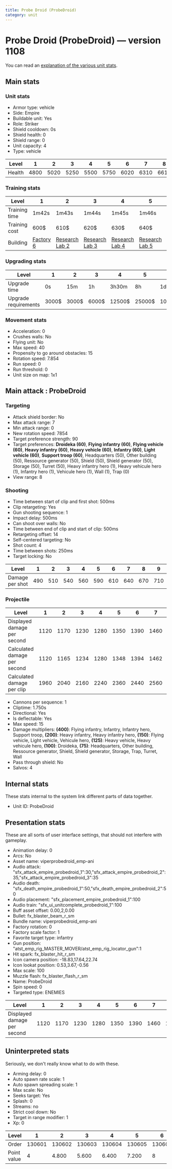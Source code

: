 ```yaml
---
title: Probe Droid (ProbeDroid)
category: unit
---
```


# Probe Droid (ProbeDroid) — version 1108

You can read an [explanation  of the various unit stats](unitexplained.md).

## Main stats

### Unit stats

  * Armor type: vehicle
  * Side: Empire
  * Buildable unit: Yes
  * Role: Striker
  * Shield cooldown: 0s
  * Shield health: 0
  * Shield range: 0
  * Unit capacity: 4
  * Type: vehicle

|Level |1   |2   |3   |4   |5   |6   |7   |8   |9   |10  |
|------|----|----|----|----|----|----|----|----|----|----|
|Health|4800|5020|5250|5500|5750|6020|6310|6610|6920|7250|


### Training stats

|Level        |1                              |2                                      |3                                      |4                                      |5                                      |6                                      |7                                      |8                                      |9                                      |10                                      |
|-------------|-------------------------------|---------------------------------------|---------------------------------------|---------------------------------------|---------------------------------------|---------------------------------------|---------------------------------------|---------------------------------------|---------------------------------------|----------------------------------------|
|Training time|1m42s                          |1m43s                                  |1m44s                                  |1m45s                                  |1m46s                                  |1m47s                                  |1m48s                                  |1m52s                                  |1m56s                                  |2m                                      |
|Training cost|600$                           |610$                                   |620$                                   |630$                                   |640$                                   |660$                                   |680$                                   |800$                                   |840$                                   |920$                                    |
|Building     |[Factory 6](empireFactory.html)|[Research Lab 2](empireOffenseLab.html)|[Research Lab 3](empireOffenseLab.html)|[Research Lab 4](empireOffenseLab.html)|[Research Lab 5](empireOffenseLab.html)|[Research Lab 6](empireOffenseLab.html)|[Research Lab 7](empireOffenseLab.html)|[Research Lab 8](empireOffenseLab.html)|[Research Lab 9](empireOffenseLab.html)|[Research Lab 10](empireOffenseLab.html)|


### Upgrading stats

|Level               |1    |2    |3    |4     |5     |6      |7      |8      |9       |10      |
|--------------------|-----|-----|-----|------|------|-------|-------|-------|--------|--------|
|Upgrade time        |0s   |15m  |1h   |3h30m |8h    |1d     |2d     |3d12h  |5d      |1w2d    |
|Upgrade requirements|3000$|3000$|6000$|12500$|25000$|100000$|160000$|320000$|1000000$|1750000$|


### Movement stats

  * Acceleration: 0
  * Crushes walls: No
  * Flying unit: No
  * Max speed: 40
  * Propensity to go around obstacles: 15
  * Rotation speed: 7.854
  * Run speed: 0
  * Run threshold: 0
  * Unit size on map: 1x1

## Main attack : ProbeDroid

### Targeting

  * Attack shield border: No
  * Max attack range: 7
  * Min attack range: 0
  * New rotation speed: 7854
  * Target preference strength: 90
  * Target preferences: **Droideka (60)**, **Flying infantry (60)**, **Flying vehicle (60)**, **Heavy infantry (60)**, **Heavy vehicle (60)**, **Infantry (60)**, **Light vehicle (60)**, **Support troop (60)**, Headquarters (50), Other building (50), Ressource generator (50), Shield (50), Shield generator (50), Storage (50), Turret (50), Heavy infantry hero (1), Heavy vehicule hero (1), Infantry hero (1), Vehicule hero (1), Wall (1), Trap (0)
  * View range: 8

### Shooting

  * Time between start of clip and first shot: 500ms
  * Clip retargeting: Yes
  * Gun shooting sequence: 1
  * Impact delay: 500ms
  * Can shoot over walls: No
  * Time between end of clip and start of clip: 500ms
  * Retargeting offset: 14
  * Self-centered targeting: No
  * Shot count: 4
  * Time between shots: 250ms
  * Target locking: No

|Level          |1  |2  |3  |4  |5  |6  |7  |8  |9  |10 |
|---------------|---|---|---|---|---|---|---|---|---|---|
|Damage per shot|490|510|540|560|590|610|640|670|710|740|


### Projectile

|Level                       |1   |2   |3   |4   |5   |6   |7   |8   |9   |10  |
|----------------------------|----|----|----|----|----|----|----|----|----|----|
|Displayed damage per second |1120|1170|1230|1280|1350|1390|1460|1530|1620|1690|
|Calculated damage per second|1120|1165|1234|1280|1348|1394|1462|1531|1622|1691|
|Calculated damage per clip  |1960|2040|2160|2240|2360|2440|2560|2680|2840|2960|


  * Cannons per sequence: 1
  * Cliptime: 1.750s
  * Directional: Yes
  * Is deflectable: Yes
  * Max speed: 15
  * Damage multipliers: **(400)**: Flying infantry, Infantry, Infantry hero, Support troop, **(200)**: Heavy infantry, Heavy infantry hero, **(150)**: Flying vehicle, Light vehicle, Vehicule hero, **(125)**: Heavy vehicle, Heavy vehicule hero, **(100)**: Droideka, **(75)**: Headquarters, Other building, Ressource generator, Shield, Shield generator, Storage, Trap, Turret, Wall
  * Pass through shield: No
  * Salvos: 4

## Internal stats

These stats internal to the system link different parts of data together.

  * Unit ID: ProbeDroid

## Presentation stats

These are all sorts of user interface settings, that should not interfere with gameplay.

  * Animation delay: 0
  * Arcs: No
  * Asset name: viperprobedroid_emp-ani
  * Audio attack: "sfx_attack_empire_probedroid_1":30,"sfx_attack_empire_probedroid_2":35,"sfx_attack_empire_probedroid_3":35
  * Audio death: "sfx_death_empire_probedroid_1":50,"sfx_death_empire_probedroid_2":50
  * Audio placement: "sfx_placement_empire_probedroid_1":100
  * Audio train: "sfx_ui_unitcomplete_probedroid_1":100
  * Buff asset offset: 0.00,2,0.00
  * Bullet: fx_blaster_beam_r_sm
  * Bundle name: viperprobedroid_emp-ani
  * Factory rotation: 0
  * Factory scale factor: 1
  * Favorite target type: infantry
  * Gun position: "atst_emp_rig_MASTER_MOVER/atst_emp_rig_locator_gun":1
  * Hit spark: fx_blaster_hit_r_sm
  * Icon camera position: -18.83,17.64,22.74
  * Icon lookat position: 0.53,3.67,-0.56
  * Max scale: 100
  * Muzzle flash: fx_blaster_flash_r_sm
  * Name: ProbeDroid
  * Spin speed: 0
  * Targeted type: ENEMIES

|Level                      |1   |2   |3   |4   |5   |6   |7   |8   |9   |10  |
|---------------------------|----|----|----|----|----|----|----|----|----|----|
|Displayed damage per second|1120|1170|1230|1280|1350|1390|1460|1530|1620|1690|


## Uninterpreted stats

Seriously, we don't really know what to do with these.

  * Arming delay: 0
  * Auto spawn rate scale: 1
  * Auto spawn spreading scale: 1
  * Max scale: No
  * Seeks target: Yes
  * Splash: 0
  * Streams: no
  * Strict cool down: No
  * Target in range modifier: 1
  * Xp: 0

|Level      |1     |2     |3     |4     |5     |6     |7     |8     |9     |10    |
|-----------|------|------|------|------|------|------|------|------|------|------|
|Order      |130601|130602|130603|130604|130605|130606|130607|130608|130609|130610|
|Point value|4     |4.800 |5.600 |6.400 |7.200 |8     |8.800 |9.600 |10.400|12    |



